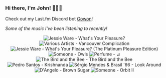 ### Hi there, I'm John! 🏄🏻‍♂️

Check out my Last.fm Discord bot [Gowon](http://gowon.ca)!

_Some of the music I've been listening to recently!_


<!-- lastfm -->
<p align="center"><img src="https://lastfm.freetls.fastly.net/i/u/64s/1efdf5b6ba52459efb7a4a3f60b0d2a8.jpg" title="Jessie Ware - What's Your Pleasure?"> <img src="https://lastfm.freetls.fastly.net/i/u/64s/add93a89d0eeb763b39d0f3eb14501e6.png" title="Various Artists - Vancouver Complication"> <img src="https://lastfm.freetls.fastly.net/i/u/64s/c6c7a4ac432c05dab40b05055e316880.jpg" title="Jessie Ware - What's Your Pleasure? (The Platinum Pleasure Edition)"> <img src="https://lastfm.freetls.fastly.net/i/u/64s/b14a6ffcd3335d063a1a31a121781980.jpg" title="Someone - Owls"> <img src="https://lastfm.freetls.fastly.net/i/u/64s/fee1b295c8034e62ceeff801cd1f4a69.png" title="Perfume - ⊿"> <img src="https://lastfm.freetls.fastly.net/i/u/64s/a3afb12b062a4645a405e8e1a1a761fc.png" title="The Bird and the Bee - The Bird and the Bee"> <img src="https://lastfm.freetls.fastly.net/i/u/64s/e3daac0333a5b3a0b0cb2af20456bfb2.jpg" title="Pedro Santos - Krishnanda"> <img src="https://lastfm.freetls.fastly.net/i/u/64s/d1fc93e7a39846ccc6ee95b9b756bc89.jpg" title="Sérgio Mendes & Brasil '66 - Look Around"> <img src="https://lastfm.freetls.fastly.net/i/u/64s/e67029cf031ca5d9bdd6d2fb8e854a98.jpg" title="D'Angelo - Brown Sugar"> <img src="https://lastfm.freetls.fastly.net/i/u/64s/9b4463f17f724b64fb0a3df0dbff35d1.jpg" title="Someone - Orbit II"> </p>
